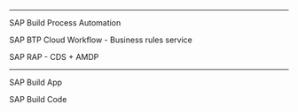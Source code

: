 

------------------------


SAP Build Process Automation

SAP BTP Cloud Workflow - Business rules service

SAP RAP - CDS + AMDP


------------------------

SAP Build App

SAP Build Code 
